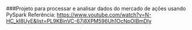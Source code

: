 ###Projeto para processar e analisar dados do mercado de ações usando PySpark
Referência: https://www.youtube.com/watch?v=N-HC_kI8UyE&list=PL9KBinVC-67j8XPM596Uh1OcNpOIBmDly
